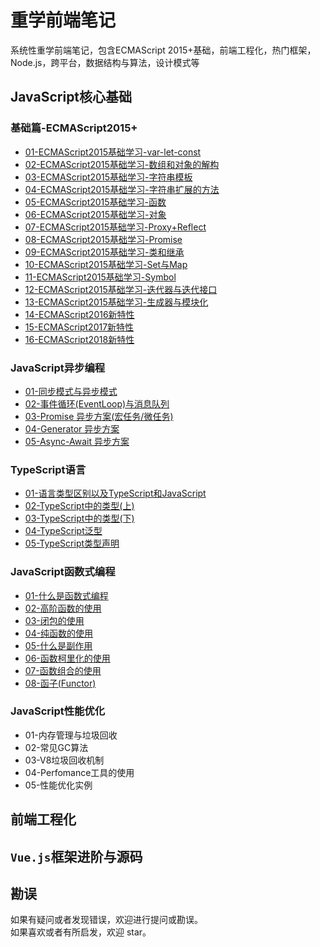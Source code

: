 # 重学前端笔记
系统性重学前端笔记，包含ECMAScript 2015+基础，前端工程化，热门框架，Node.js，跨平台，数据结构与算法，设计模式等

## JavaScript核心基础
### 基础篇-ECMAScript2015+
  * [01-ECMAScript2015基础学习-var-let-const](https://github.com/TankCJZ/Relearn-Web/blob/main/01-%E5%9F%BA%E7%A1%80-ECMAScript-2015%2B%E5%9F%BA%E7%A1%80%E5%AD%A6%E4%B9%A0/01-ECMAScript2015%E5%9F%BA%E7%A1%80%E5%AD%A6%E4%B9%A0-var-let-const.md)
  * [02-ECMAScript2015基础学习-数组和对象的解构](https://github.com/TankCJZ/Relearn-Web/blob/main/01-%E5%9F%BA%E7%A1%80-ECMAScript-2015%2B%E5%9F%BA%E7%A1%80%E5%AD%A6%E4%B9%A0/02-ECMAScript2015%E5%9F%BA%E7%A1%80%E5%AD%A6%E4%B9%A0-%E6%95%B0%E7%BB%84%E5%92%8C%E5%AF%B9%E8%B1%A1%E7%9A%84%E8%A7%A3%E6%9E%84.md)
  * [03-ECMAScript2015基础学习-字符串模板](https://github.com/TankCJZ/Relearn-Web/blob/main/01-%E5%9F%BA%E7%A1%80-ECMAScript-2015%2B%E5%9F%BA%E7%A1%80%E5%AD%A6%E4%B9%A0/03-ECMAScript2015%E5%9F%BA%E7%A1%80%E5%AD%A6%E4%B9%A0-%E5%AD%97%E7%AC%A6%E4%B8%B2%E6%A8%A1%E6%9D%BF.md)
  * [04-ECMAScript2015基础学习-字符串扩展的方法](https://github.com/TankCJZ/Relearn-Web/blob/main/01-%E5%9F%BA%E7%A1%80-ECMAScript-2015%2B%E5%9F%BA%E7%A1%80%E5%AD%A6%E4%B9%A0/04-ECMAScript2015%E5%9F%BA%E7%A1%80%E5%AD%A6%E4%B9%A0-%E5%AD%97%E7%AC%A6%E4%B8%B2%E6%89%A9%E5%B1%95%E7%9A%84%E6%96%B9%E6%B3%95.md)
  * [05-ECMAScript2015基础学习-函数](https://github.com/TankCJZ/Relearn-Web/blob/main/01-%E5%9F%BA%E7%A1%80-ECMAScript-2015%2B%E5%9F%BA%E7%A1%80%E5%AD%A6%E4%B9%A0/05-ECMAScript2015%E5%9F%BA%E7%A1%80%E5%AD%A6%E4%B9%A0-%E5%87%BD%E6%95%B0.md)
  * [06-ECMAScript2015基础学习-对象](https://github.com/TankCJZ/Relearn-Web/blob/main/01-%E5%9F%BA%E7%A1%80-ECMAScript-2015%2B%E5%9F%BA%E7%A1%80%E5%AD%A6%E4%B9%A0/06-ECMAScript2015%E5%9F%BA%E7%A1%80%E5%AD%A6%E4%B9%A0-%E5%AF%B9%E8%B1%A1.md)
  * [07-ECMAScript2015基础学习-Proxy+Reflect](https://github.com/TankCJZ/Relearn-Web/blob/main/01-%E5%9F%BA%E7%A1%80-ECMAScript-2015%2B%E5%9F%BA%E7%A1%80%E5%AD%A6%E4%B9%A0/07-ECMAScript2015%E5%9F%BA%E7%A1%80%E5%AD%A6%E4%B9%A0-Proxy%2BReflect.md)
  * [08-ECMAScript2015基础学习-Promise](https://github.com/TankCJZ/Relearn-Web/blob/main/01-%E5%9F%BA%E7%A1%80-ECMAScript-2015%2B%E5%9F%BA%E7%A1%80%E5%AD%A6%E4%B9%A0/08-ECMAScript2015%E5%9F%BA%E7%A1%80%E5%AD%A6%E4%B9%A0-Promise.md)
  * [09-ECMAScript2015基础学习-类和继承](https://github.com/TankCJZ/Relearn-Web/blob/main/01-%E5%9F%BA%E7%A1%80-ECMAScript-2015%2B%E5%9F%BA%E7%A1%80%E5%AD%A6%E4%B9%A0/09-ECMAScript2015%E5%9F%BA%E7%A1%80%E5%AD%A6%E4%B9%A0-%E7%B1%BB%E5%92%8C%E7%BB%A7%E6%89%BF.md)
  * [10-ECMAScript2015基础学习-Set与Map](https://github.com/TankCJZ/Relearn-Web/blob/main/01-%E5%9F%BA%E7%A1%80-ECMAScript-2015%2B%E5%9F%BA%E7%A1%80%E5%AD%A6%E4%B9%A0/10-ECMAScript2015%E5%9F%BA%E7%A1%80%E5%AD%A6%E4%B9%A0-Set%E4%B8%8EMap.md)
  * [11-ECMAScript2015基础学习-Symbol](https://github.com/TankCJZ/Relearn-Web/blob/main/01-%E5%9F%BA%E7%A1%80-ECMAScript-2015%2B%E5%9F%BA%E7%A1%80%E5%AD%A6%E4%B9%A0/11-ECMAScript2015%E5%9F%BA%E7%A1%80%E5%AD%A6%E4%B9%A0-Symbol.md)
  * [12-ECMAScript2015基础学习-迭代器与迭代接口](https://github.com/TankCJZ/Relearn-Web/blob/main/01-%E5%9F%BA%E7%A1%80-ECMAScript-2015%2B%E5%9F%BA%E7%A1%80%E5%AD%A6%E4%B9%A0/12-ECMAScript2015%E5%9F%BA%E7%A1%80%E5%AD%A6%E4%B9%A0-%E8%BF%AD%E4%BB%A3%E5%99%A8%E4%B8%8E%E8%BF%AD%E4%BB%A3%E6%8E%A5%E5%8F%A3.md)
  * [13-ECMAScript2015基础学习-生成器与模块化](https://github.com/TankCJZ/Relearn-Web/blob/main/01-%E5%9F%BA%E7%A1%80-ECMAScript-2015%2B%E5%9F%BA%E7%A1%80%E5%AD%A6%E4%B9%A0/13-ECMAScript2015%E5%9F%BA%E7%A1%80%E5%AD%A6%E4%B9%A0-%E7%94%9F%E6%88%90%E5%99%A8%E4%B8%8E%E6%A8%A1%E5%9D%97%E5%8C%96.md)
  * [14-ECMAScript2016新特性](https://github.com/TankCJZ/Relearn-Web/blob/main/01-%E5%9F%BA%E7%A1%80-ECMAScript-2015%2B%E5%9F%BA%E7%A1%80%E5%AD%A6%E4%B9%A0/14-ECMAScript2016%E6%96%B0%E7%89%B9%E6%80%A7.md)
  * [15-ECMAScript2017新特性](https://github.com/TankCJZ/Relearn-Web/blob/main/01-%E5%9F%BA%E7%A1%80-ECMAScript-2015%2B%E5%9F%BA%E7%A1%80%E5%AD%A6%E4%B9%A0/15-ECMAScript2017%E6%96%B0%E7%89%B9%E6%80%A7.md)
  * [16-ECMAScript2018新特性](https://github.com/TankCJZ/Relearn-Web/blob/main/01-%E5%9F%BA%E7%A1%80-ECMAScript-2015%2B%E5%9F%BA%E7%A1%80%E5%AD%A6%E4%B9%A0/16-ECMAScript2018%E6%96%B0%E7%89%B9%E6%80%A7.md)
### JavaScript异步编程
  * [01-同步模式与异步模式](https://github.com/TankCJZ/Relearn-Web/blob/main/02-JavaScript%E5%BC%82%E6%AD%A5%E7%BC%96%E7%A8%8B/01-%E5%90%8C%E6%AD%A5%E6%A8%A1%E5%BC%8F%E5%92%8C%E5%BC%82%E6%AD%A5%E6%A8%A1%E5%BC%8F.md)
  * [02-事件循环(EventLoop)与消息队列](https://github.com/TankCJZ/Relearn-Web/blob/main/02-JavaScript%E5%BC%82%E6%AD%A5%E7%BC%96%E7%A8%8B/02-%E4%BA%8B%E4%BB%B6%E5%BE%AA%E7%8E%AF(EventLoop)%E4%B8%8E%E6%B6%88%E6%81%AF%E9%98%9F%E5%88%97.md)
  * [03-Promise 异步方案(宏任务/微任务)](https://github.com/TankCJZ/Relearn-Web/blob/main/02-JavaScript%E5%BC%82%E6%AD%A5%E7%BC%96%E7%A8%8B/03-Promise%20%E5%BC%82%E6%AD%A5%E6%96%B9%E6%A1%88(%E5%AE%8F%E4%BB%BB%E5%8A%A1%E5%BE%AE%E4%BB%BB%E5%8A%A1).md)
  * [04-Generator 异步方案](https://github.com/TankCJZ/Relearn-Web/blob/main/02-JavaScript%E5%BC%82%E6%AD%A5%E7%BC%96%E7%A8%8B/04-Generator%20%E5%BC%82%E6%AD%A5%E6%96%B9%E6%A1%88.md)
  * [05-Async-Await 异步方案](https://github.com/TankCJZ/Relearn-Web/blob/main/02-JavaScript%E5%BC%82%E6%AD%A5%E7%BC%96%E7%A8%8B/05-Async-Await%20%E5%BC%82%E6%AD%A5%E6%96%B9%E6%A1%88.md)

### TypeScript语言
  * [01-语言类型区别以及TypeScript和JavaScript](https://github.com/TankCJZ/Relearn-Web/blob/main/03-TypeScript%E8%AF%AD%E8%A8%80/01-%E8%AF%AD%E8%A8%80%E7%B1%BB%E5%9E%8B%E5%8C%BA%E5%88%AB%E4%BB%A5%E5%8F%8ATypeScript%E5%92%8CJavaScript.md)
  * [02-TypeScript中的类型(上)](https://github.com/TankCJZ/Relearn-Web/blob/main/03-TypeScript%E8%AF%AD%E8%A8%80/02-TypeScript%E4%B8%AD%E7%9A%84%E7%B1%BB%E5%9E%8B(%E4%B8%8A).md)
  * [03-TypeScript中的类型(下)](https://github.com/TankCJZ/Relearn-Web/blob/main/03-TypeScript%E8%AF%AD%E8%A8%80/03-TypeScript%E4%B8%AD%E7%9A%84%E7%B1%BB%E5%9E%8B(%E4%B8%8B).md)
  * [04-TypeScript泛型](https://github.com/TankCJZ/Relearn-Web/blob/main/03-TypeScript%E8%AF%AD%E8%A8%80/04-TypeScript%E6%B3%9B%E5%9E%8B.md)
  * [05-TypeScript类型声明](https://github.com/TankCJZ/Relearn-Web/blob/main/03-TypeScript%E8%AF%AD%E8%A8%80/05-TypeScript%E7%B1%BB%E5%9E%8B%E5%A3%B0%E6%98%8E.md)

### JavaScript函数式编程
  * [01-什么是函数式编程](https://github.com/TankCJZ/Relearn-Web/blob/main/04-JavaScript%E5%87%BD%E6%95%B0%E5%BC%8F%E7%BC%96%E7%A8%8B/01-%E4%BB%80%E4%B9%88%E6%98%AF%E5%87%BD%E6%95%B0%E5%BC%8F%E7%BC%96%E7%A8%8B.md)
  * [02-高阶函数的使用](https://github.com/TankCJZ/Relearn-Web/blob/main/04-JavaScript%E5%87%BD%E6%95%B0%E5%BC%8F%E7%BC%96%E7%A8%8B/02-%E9%AB%98%E9%98%B6%E5%87%BD%E6%95%B0%E7%9A%84%E4%BD%BF%E7%94%A8.md)
  * [03-闭包的使用](https://github.com/TankCJZ/Relearn-Web/blob/main/04-JavaScript%E5%87%BD%E6%95%B0%E5%BC%8F%E7%BC%96%E7%A8%8B/03-%E9%97%AD%E5%8C%85%E7%9A%84%E4%BD%BF%E7%94%A8.md)
  * [04-纯函数的使用](https://github.com/TankCJZ/Relearn-Web/blob/main/04-JavaScript%E5%87%BD%E6%95%B0%E5%BC%8F%E7%BC%96%E7%A8%8B/04-%E7%BA%AF%E5%87%BD%E6%95%B0%E7%9A%84%E4%BD%BF%E7%94%A8.md)
  * [05-什么是副作用](https://github.com/TankCJZ/Relearn-Web/blob/main/04-JavaScript%E5%87%BD%E6%95%B0%E5%BC%8F%E7%BC%96%E7%A8%8B/05-%E4%BB%80%E4%B9%88%E6%98%AF%E5%89%AF%E4%BD%9C%E7%94%A8.md)
  * [06-函数柯里化的使用](https://github.com/TankCJZ/Relearn-Web/blob/main/04-JavaScript%E5%87%BD%E6%95%B0%E5%BC%8F%E7%BC%96%E7%A8%8B/06-%E5%87%BD%E6%95%B0%E6%9F%AF%E9%87%8C%E5%8C%96%E7%9A%84%E4%BD%BF%E7%94%A8.md)
  * [07-函数组合的使用](https://github.com/TankCJZ/Relearn-Web/blob/main/04-JavaScript%E5%87%BD%E6%95%B0%E5%BC%8F%E7%BC%96%E7%A8%8B/07-%E5%87%BD%E6%95%B0%E7%BB%84%E5%90%88%E7%9A%84%E4%BD%BF%E7%94%A8.md)
  * [08-函子(Functor)](https://github.com/TankCJZ/Relearn-Web/blob/main/04-JavaScript%E5%87%BD%E6%95%B0%E5%BC%8F%E7%BC%96%E7%A8%8B/08-%E5%87%BD%E5%AD%90(Functor).md)

### JavaScript性能优化
  * 01-内存管理与垃圾回收
  * 02-常见GC算法
  * 03-V8垃圾回收机制
  * 04-Perfomance工具的使用
  * 05-性能优化实例

## 前端工程化

## `Vue.js`框架进阶与源码

## 勘误
如果有疑问或者发现错误，欢迎进行提问或勘误。   
如果喜欢或者有所启发，欢迎 star。